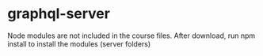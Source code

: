 # graphql-server

Node modules are not included in the course files. After download, run npm install to install the modules (server folders)
